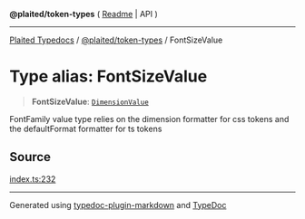 **@plaited/token-types** ( [Readme](../README.md) \| API )

***

[Plaited Typedocs](../../../modules.md) / [@plaited/token-types](../modules.md) / FontSizeValue

# Type alias: FontSizeValue

> **FontSizeValue**: [`DimensionValue`](DimensionValue.md)

FontFamily value type relies on the dimension formatter for css tokens
and the defaultFormat formatter for ts tokens

## Source

[index.ts:232](https://github.com/plaited/plaited/blob/b151218/libs/token-types/src/index.ts#L232)

***

Generated using [typedoc-plugin-markdown](https://www.npmjs.com/package/typedoc-plugin-markdown) and [TypeDoc](https://typedoc.org/)
